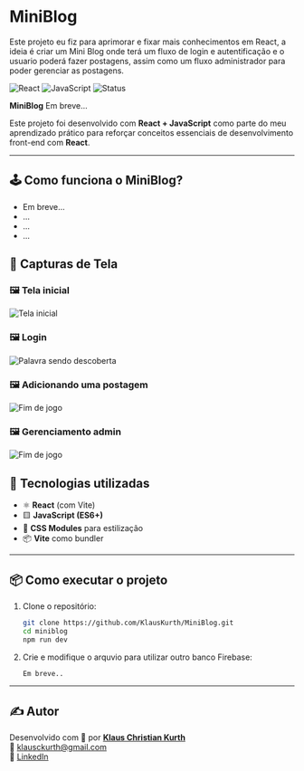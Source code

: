 # MiniBlog
Este projeto eu fiz para aprimorar e fixar mais conhecimentos em React, a ideia é criar um Mini Blog onde terá um fluxo de login e autentificação e o usuario poderá fazer postagens, assim como um fluxo administrador para poder gerenciar as postagens.


![React](https://img.shields.io/badge/React-18-blue?logo=react) ![JavaScript](https://img.shields.io/badge/JavaScript-ES6-yellow?logo=javascript) ![Status](https://img.shields.io/badge/status-em%20desenvolvimento-orange)



**MiniBlog** Em breve...


Este projeto foi desenvolvido com **React + JavaScript** como parte do meu aprendizado prático para reforçar conceitos essenciais de desenvolvimento front-end com **React**.


---


## 🕹️ Como funciona o MiniBlog?

- Em breve...
- ...
- ...
- ...


## 📸 Capturas de Tela


### 🖼️ Tela inicial
![Tela inicial](./screenshots/)

### 🖼️ Login
![Palavra sendo descoberta](./screenshots/)

### 🖼️ Adicionando uma postagem
![Fim de jogo](./screenshots/)

### 🖼️ Gerenciamento admin
![Fim de jogo](./screenshots/game-over.png)


## 🚀 Tecnologias utilizadas

- ⚛️ **React** (com Vite)
- 🟨 **JavaScript (ES6+)**
- 💅 **CSS Modules** para estilização
- 📦 **Vite** como bundler

---

## 📦 Como executar o projeto

1. Clone o repositório:
   ```bash
   git clone https://github.com/KlausKurth/MiniBlog.git
   cd miniblog   
   npm run dev


2. Crie e modifique o arquvio para utilizar outro banco Firebase:
    ```bash
    Em breve..

---


## ✍️ Autor

Desenvolvido com 💙 por **[Klaus Christian Kurth](https://github.com/KlausKurth)**  
📧 klausckurth@gmail.com  
🔗 [LinkedIn](https://www.linkedin.com/in/klaus-christian-kurth-soares-039937164/) 